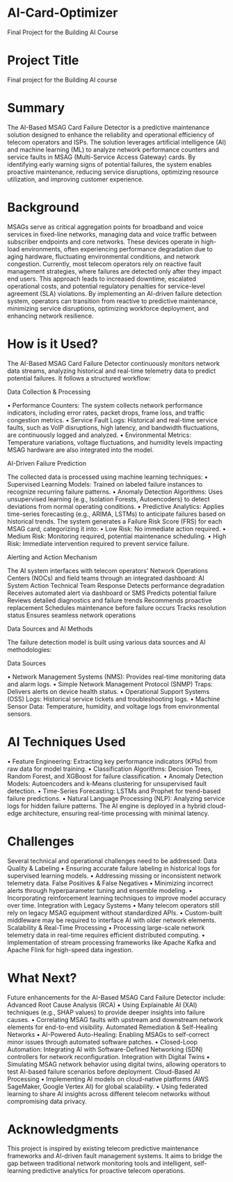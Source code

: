 # AI-Card-Optimizer

Final Project for the Building AI Course

# Project Title

Final project for the Building AI course

# Summary

The AI-Based MSAG Card Failure Detector is a predictive maintenance solution designed to enhance the reliability and operational efficiency of telecom operators and ISPs. The solution leverages artificial intelligence (AI) and machine learning (ML) to analyze network performance counters and service faults in MSAG (Multi-Service Access Gateway) cards. By identifying early warning signs of potential failures, the system enables proactive maintenance, reducing service disruptions, optimizing resource utilization, and improving customer experience.

# Background

MSAGs serve as critical aggregation points for broadband and voice services in fixed-line networks, managing data and voice traffic between subscriber endpoints and core networks. These devices operate in high-load environments, often experiencing performance degradation due to aging hardware, fluctuating environmental conditions, and network congestion. Currently, most telecom operators rely on reactive fault management strategies, where failures are detected only after they impact end users. This approach leads to increased downtime, escalated operational costs, and potential regulatory penalties for service-level agreement (SLA) violations. By implementing an AI-driven failure detection system, operators can transition from reactive to predictive maintenance, minimizing service disruptions, optimizing workforce deployment, and enhancing network resilience.

# How is it Used?

The AI-Based MSAG Card Failure Detector continuously monitors network data streams, analyzing historical and real-time telemetry data to predict potential failures. It follows a structured workflow:

Data Collection & Processing

• Performance Counters: The system collects network performance indicators, including error rates, packet drops, frame loss, and traffic congestion metrics. • Service Fault Logs: Historical and real-time service faults, such as VoIP disruptions, high latency, and bandwidth fluctuations, are continuously logged and analyzed. • Environmental Metrics: Temperature variations, voltage fluctuations, and humidity levels impacting MSAG hardware are also integrated into the model.

AI-Driven Failure Prediction

The collected data is processed using machine learning techniques: • Supervised Learning Models: Trained on labeled failure instances to recognize recurring failure patterns. • Anomaly Detection Algorithms: Uses unsupervised learning (e.g., Isolation Forests, Autoencoders) to detect deviations from normal operating conditions. • Predictive Analytics: Applies time-series forecasting (e.g., ARIMA, LSTMs) to anticipate failures based on historical trends. The system generates a Failure Risk Score (FRS) for each MSAG card, categorizing it into: • Low Risk: No immediate action required. • Medium Risk: Monitoring required, potential maintenance scheduling. • High Risk: Immediate intervention required to prevent service failure.

Alerting and Action Mechanism

The AI system interfaces with telecom operators' Network Operations Centers (NOCs) and field teams through an integrated dashboard: AI System Action Technical Team Response Detects performance degradation Receives automated alert via dashboard or SMS Predicts potential failure Reviews detailed diagnostics and failure trends Recommends proactive replacement Schedules maintenance before failure occurs Tracks resolution status Ensures seamless network operations

Data Sources and AI Methods

The failure detection model is built using various data sources and AI methodologies:

Data Sources

• Network Management Systems (NMS): Provides real-time monitoring data and alarm logs. • Simple Network Management Protocol (SNMP) Traps: Delivers alerts on device health status. • Operational Support Systems (OSS) Logs: Historical service tickets and troubleshooting logs. • Machine Sensor Data: Temperature, humidity, and voltage logs from environmental sensors.

# AI Techniques Used

• Feature Engineering: Extracting key performance indicators (KPIs) from raw data for model training. • Classification Algorithms: Decision Trees, Random Forest, and XGBoost for failure classification. • Anomaly Detection Models: Autoencoders and k-Means clustering for unsupervised fault detection. • Time-Series Forecasting: LSTMs and Prophet for trend-based failure predictions. • Natural Language Processing (NLP): Analyzing service logs for hidden failure patterns. The AI engine is deployed in a hybrid cloud-edge architecture, ensuring real-time processing with minimal latency.

# Challenges

Several technical and operational challenges need to be addressed: Data Quality & Labeling • Ensuring accurate failure labeling in historical logs for supervised learning models. • Addressing missing or inconsistent network telemetry data. False Positives & False Negatives • Minimizing incorrect alerts through hyperparameter tuning and ensemble modeling. • Incorporating reinforcement learning techniques to improve model accuracy over time. Integration with Legacy Systems • Many telecom operators still rely on legacy MSAG equipment without standardized APIs. • Custom-built middleware may be required to interface AI with older network elements. Scalability & Real-Time Processing • Processing large-scale network telemetry data in real-time requires efficient distributed computing. • Implementation of stream processing frameworks like Apache Kafka and Apache Flink for high-speed data ingestion.

# What Next?

Future enhancements for the AI-Based MSAG Card Failure Detector include: Advanced Root Cause Analysis (RCA) • Using Explainable AI (XAI) techniques (e.g., SHAP values) to provide deeper insights into failure causes. • Correlating MSAG faults with upstream and downstream network elements for end-to-end visibility. Automated Remediation & Self-Healing Networks • AI-Powered Auto-Healing: Enabling MSAGs to self-correct minor issues through automated software patches. • Closed-Loop Automation: Integrating AI with Software-Defined Networking (SDN) controllers for network reconfiguration. Integration with Digital Twins • Simulating MSAG network behavior using digital twins, allowing operators to test AI-based failure scenarios before deployment. Cloud-Based AI Processing • Implementing AI models on cloud-native platforms (AWS SageMaker, Google Vertex AI) for global scalability. • Using federated learning to share AI insights across different telecom networks without compromising data privacy.

# Acknowledgments

This project is inspired by existing telecom predictive maintenance frameworks and AI-driven fault management systems. It aims to bridge the gap between traditional network monitoring tools and intelligent, self-learning predictive analytics for proactive telecom operations.


